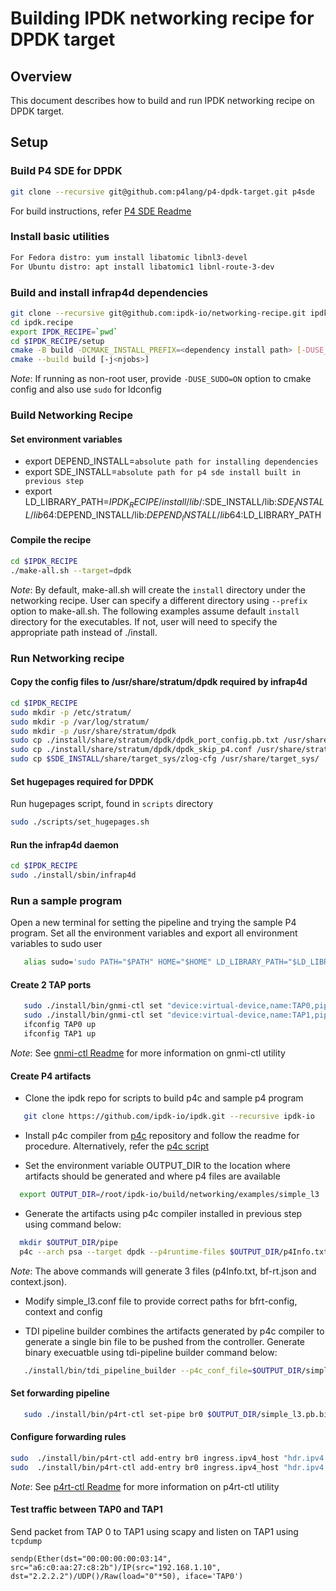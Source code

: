 # Building IPDK networking recipe for DPDK target

## Overview

This document describes how to build and run IPDK networking recipe on DPDK target.

## Setup

### Build P4 SDE for DPDK

```bash
git clone --recursive git@github.com:p4lang/p4-dpdk-target.git p4sde
```

For build instructions, refer [P4 SDE Readme](https://github.com/p4lang/p4-dpdk-target/blob/main/README.md#building-and-installing)

### Install basic utilities

```bash
For Fedora distro: yum install libatomic libnl3-devel
For Ubuntu distro: apt install libatomic1 libnl-route-3-dev
```

### Build and install infrap4d dependencies

```bash
git clone --recursive git@github.com:ipdk-io/networking-recipe.git ipdk.recipe
cd ipdk.recipe
export IPDK_RECIPE=`pwd`
cd $IPDK_RECIPE/setup
cmake -B build -DCMAKE_INSTALL_PREFIX=<dependency install path> [-DUSE_SUDO=ON]
cmake --build build [-j<njobs>]
```

*Note*: If running as non-root user, provide `-DUSE_SUDO=ON` option to cmake config and also use `sudo` for ldconfig

### Build Networking Recipe

#### Set environment variables
 - export DEPEND_INSTALL=`absolute path for installing dependencies`
 - export SDE_INSTALL=`absolute path for p4 sde install built in previous step`
 - export LD_LIBRARY_PATH=$IPDK_RECIPE/install/lib/:$SDE_INSTALL/lib:$SDE_INSTALL/lib64:$DEPEND_INSTALL/lib:$DEPEND_INSTALL/lib64:$LD_LIBRARY_PATH
 
#### Compile the recipe

```bash
cd $IPDK_RECIPE
./make-all.sh --target=dpdk
```

*Note*: By default, make-all.sh will create the `install` directory under the networking recipe. User can specify a different directory using `--prefix` option to make-all.sh. The following examples assume default `install` directory for the executables. If not, user will need to specify the appropriate path instead of ./install.

### Run Networking recipe

#### Copy the config files to /usr/share/stratum/dpdk required by infrap4d

```bash
cd $IPDK_RECIPE
sudo mkdir -p /etc/stratum/
sudo mkdir -p /var/log/stratum/
sudo mkdir -p /usr/share/stratum/dpdk
sudo cp ./install/share/stratum/dpdk/dpdk_port_config.pb.txt /usr/share/stratum/dpdk/
sudo cp ./install/share/stratum/dpdk/dpdk_skip_p4.conf /usr/share/stratum/dpdk/
sudo cp $SDE_INSTALL/share/target_sys/zlog-cfg /usr/share/target_sys/
```

#### Set hugepages required for DPDK

Run hugepages script, found in `scripts` directory
```bash
sudo ./scripts/set_hugepages.sh
```

#### Run the infrap4d daemon

```bash
cd $IPDK_RECIPE
sudo ./install/sbin/infrap4d
```

### Run a sample program

Open a new terminal for setting the pipeline and trying the sample P4 program. Set all the environment variables and export all environment variables to sudo user
```bash
   alias sudo='sudo PATH="$PATH" HOME="$HOME" LD_LIBRARY_PATH="$LD_LIBRARY_PATH"'
```

#### Create 2 TAP ports

```bash
   sudo ./install/bin/gnmi-ctl set "device:virtual-device,name:TAP0,pipeline-name:pipe,mempool-name:MEMPOOL0,mtu:1500,port-type:TAP"
   sudo ./install/bin/gnmi-ctl set "device:virtual-device,name:TAP1,pipeline-name:pipe,mempool-name:MEMPOOL0,mtu:1500,port-type:TAP"
   ifconfig TAP0 up
   ifconfig TAP1 up
```

 *Note*: See [gnmi-ctl Readme](https://github.com/ipdk-io/networking-recipe/blob/main/docs/dpdk/gnmi-ctl.rst) for more information on gnmi-ctl utility

#### Create P4 artifacts

- Clone the ipdk repo for scripts to build p4c and sample p4 program
```bash
   git clone https://github.com/ipdk-io/ipdk.git --recursive ipdk-io
```

- Install p4c compiler from [p4c](https://github.com/p4lang/p4c) repository and follow the readme for procedure. Alternatively, refer the [p4c script](https://github.com/ipdk-io/ipdk/blob/main/build/networking/scripts/build_p4c.sh)

- Set the environment variable OUTPUT_DIR to the location where artifacts should be generated and where p4 files are available
```bash
  export OUTPUT_DIR=/root/ipdk-io/build/networking/examples/simple_l3
```

- Generate the artifacts using p4c compiler installed in previous step using command below:
```bash
  mkdir $OUTPUT_DIR/pipe
  p4c --arch psa --target dpdk --p4runtime-files $OUTPUT_DIR/p4Info.txt --bf-rt-schema $OUTPUT_DIR/bf-rt.json --context $OUTPUT_DIR/context.json $OUTPUT_DIR/simple_l3.p4
```
  *Note*: The above commands will generate 3 files (p4Info.txt, bf-rt.json and context.json).

- Modify simple_l3.conf file to provide correct paths for bfrt-config, context and config

- TDI pipeline builder combines the artifacts generated by p4c compiler to generate a single bin file to be pushed from the controller. Generate binary execuatble using tdi-pipeline builder command below:
```bash
   ./install/bin/tdi_pipeline_builder --p4c_conf_file=$OUTPUT_DIR/simple_l3.conf --bf_pipeline_config_binary_file=$OUTPUT_DIR/simple_l3.pb.bin
```

#### Set forwarding pipeline

```bash
   sudo ./install/bin/p4rt-ctl set-pipe br0 $OUTPUT_DIR/simple_l3.pb.bin $OUTPUT_DIR/p4Info.txt
```

#### Configure forwarding rules

```bash
sudo  ./install/bin/p4rt-ctl add-entry br0 ingress.ipv4_host "hdr.ipv4.dst_addr=1.1.1.1,action=ingress.send(0)"
sudo  ./install/bin/p4rt-ctl add-entry br0 ingress.ipv4_host "hdr.ipv4.dst_addr=2.2.2.2,action=ingress.send(1)"
```

 *Note*: See [p4rt-ctl Readme](https://github.com/ipdk-io/networking-recipe/blob/main/docs/p4rt-ctl.rst) for more information on p4rt-ctl utility

#### Test traffic between TAP0 and TAP1

Send packet from TAP 0 to TAP1 using scapy and listen on TAP1 using `tcpdump`
```
sendp(Ether(dst="00:00:00:00:03:14", src="a6:c0:aa:27:c8:2b")/IP(src="192.168.1.10", dst="2.2.2.2")/UDP()/Raw(load="0"*50), iface='TAP0')
```
